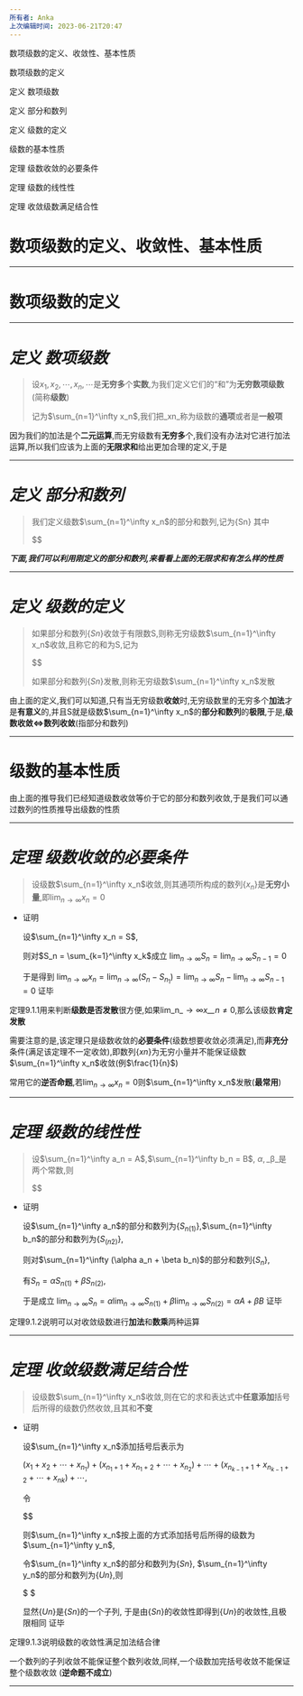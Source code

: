 ```yaml
---
所有者: Anka
上次编辑时间: 2023-06-21T20:47
---
```

数项级数的定义、收敛性、基本性质

数项级数的定义

定义 数项级数

定义 部分和数列

定义 级数的定义

级数的基本性质

定理 级数收敛的必要条件

定理 级数的线性性

定理 收敛级数满足结合性

# 数项级数的定义、收敛性、基本性质

---

# 数项级数的定义

---

# _**定义 数项级数**_

> 设$x_1,x_2,\cdots,x_n,\cdots$﻿是**无穷多**个**实数**,为我们定义它们的“和”为**无穷数项级数**(简称**级数**)
> 
> 记为$\sum_{n=1}^\infty x_n$﻿,我们把_xn_称为级数的**通项**或者是**一般项**

因为我们的加法是个**二元运算**,而无穷级数有**无穷多**个,我们没有办法对它进行加法运算,所以我们应该为上面的**无限求和**给出更加合理的定义,于是

---

# _**定义 部分和数列**_

> 我们定义级数$\sum_{n=1}^\infty x_n$﻿的部分和数列,记为{Sn} 其中
> 
> $$

_**下面,我们可以利用刚定义的部分和数列,来看看上面的无限求和有怎么样的性质**_

---

# _**定义 级数的定义**_

> 如果部分和数列{_Sn_}收敛于有限数S,则称无穷级数$\sum_{n=1}^\infty x_n$﻿收敛,且称它的和为S,记为
> 
> $$
> 
> 如果部分和数列{_Sn_}发散,则称无穷级数$\sum_{n=1}^\infty x_n$﻿发散

由上面的定义,我们可以知道,只有当无穷级数**收敛**时,无穷级数里的无穷多个**加法**才是**有意义**的,并且S就是级数$\sum_{n=1}^\infty x_n$﻿的**部分和数列**的**极限**,于是,**级数收敛⇔数列收敛**(指部分和数列)

---

# 级数的基本性质

由上面的推导我们已经知道级数收敛等价于它的部分和数列收敛,于是我们可以通过数列的性质推导出级数的性质

---

# _**定理 级数收敛的必要条件**_

> 设级数$\sum_{n=1}^\infty x_n$﻿收敛,则其通项所构成的数列{$x_n$﻿}是**无穷小量**,即$\lim_{n\to \infty}x_n = 0$﻿

- 证明
    
    设$\sum_{n=1}^\infty x_n = S$﻿,
    
    则对$S_n = \sum_{k=1}^\infty x_k$﻿成立 $\lim_{n\to \infty}S_n = \lim_{n\to \infty}S_{n-1} = 0$﻿
    
    于是得到 $\lim_{n\to \infty}x_n = \lim_{n\to \infty}(S_n − S_{n_1}) = \lim_{n\to \infty}S_n − \lim_{n\to \infty}S_{n-1} = 0$﻿ 证毕
    

定理9.1.1用来判断**级数是否发散**很方便,如果lim_n_ → ∞_x__n_ ≠ 0,那么该级数**肯定发散**

  

需要注意的是,该定理只是级数收敛的**必要条件**(级数想要收敛必须满足),而**非充分**条件(满足该定理不一定收敛),即数列{_xn_}为无穷小量并不能保证级数$\sum_{n=1}^\infty x_n$﻿收敛(例$\frac{1}{n}$﻿)

  

常用它的**逆否命题**,若$\lim_{n\to \infty}x_n = 0$﻿则$\sum_{n=1}^\infty x_n$﻿发散(**最常用**)

---

# _**定理 级数的线性性**_

> 设$\sum_{n=1}^\infty a_n = A$﻿,$\sum_{n=1}^\infty b_n = B$﻿, _α_, _β_是两个常数,则
> 
> $$

- 证明
    
    设$\sum_{n=1}^\infty a_n$﻿的部分和数列为{$S_{n(1)}$﻿},$\sum_{n=1}^\infty b_n$﻿的部分和数列为{$S_{(n2)}$﻿},
    
    则对$\sum_{n=1}^\infty (\alpha a_n + \beta b_n)$﻿的部分和数列{$S_n$﻿},
    
    有$S_n = αS_{n(1)} + βS_{n(2)}$﻿,
    
    于是成立 $\lim_{n\to \infty}S_n = α\lim_{n\to \infty}S_{n(1)} + β\lim_{n\to \infty}S_{n(2)} = αA + βB$﻿ 证毕
    

定理9.1.2说明可以对收敛级数进行**加法**和**数乘**两种运算

---

# _**定理 收敛级数满足结合性**_

> 设级数$\sum_{n=1}^\infty x_n$﻿收敛,则在它的求和表达式中**任意添加**括号后所得的级数仍然收敛,且其和**不变**

- 证明
    
    设$\sum_{n=1}^\infty x_n$﻿添加括号后表示为
    
    $(x_1 + x_2 + ⋯ + x_{n_1}) + (x_{n_1 + 1} + x_{n_1 + 2} + ⋯ + x_{n_2}) + ⋯ + (x_{n_{k − 1} + 1} + x_{n_{k − 1} + 2} + ⋯ + x_{nk}) + ⋯$﻿,
    
    令
    
    $$
    
    则$\sum_{n=1}^\infty x_n$﻿按上面的方式添加括号后所得的级数为$\sum_{n=1}^\infty y_n$﻿,
    
    令$\sum_{n=1}^\infty x_n$﻿的部分和数列为{_Sn_}, $\sum_{n=1}^\infty y_n$﻿的部分和数列为{_Un_},则
    
    $ $
    
    显然{_Un_}是{_Sn_}的一个子列, 于是由{_Sn_}的收敛性即得到{_Un_}的收敛性,且极限相同 证毕
    

定理9.1.3说明级数的收敛性满足加法结合律

  

一个数列的子列收敛不能保证整个数列收敛,同样,一个级数加完括号收敛不能保证整个级数收敛 (**逆命题不成立**)

---